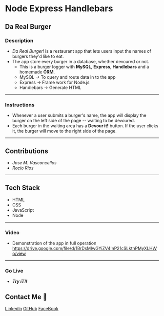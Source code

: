 # Node Express Handlebars 
## Da Real Burger

### Description

* _Da Real Burger!_ is a restaurant app that lets users input the names of burgers they'd like to eat.
* The app store every burger in a database, whether devoured or not.
  * This is a burger logger with **MySQL**, **Express**, **Handlebars** and a homemade **ORM**.
  * MySQL -> To query and route data in to the app
  * Express -> Frame work for Node.js
  * Handlebars -> Generate HTML

- - -
### Instructions

* Whenever a user submits a burger's name, the app will display the burger on the left side of the page -- waiting to be devoured.
* Each burger in the waiting area has a **Devour it!** button. If the user clicks it, the burger will move to the right side of the page.

- - -

## Contributions
  
  * _Jose M. Vasconcellos_
  * _Rocio Rios_
  
- - -

## Tech Stack

  * HTML
  * CSS
  * JavaScript
  * Node
  
- - -

### Video
 * Demonstration of the app in full operation
https://drive.google.com/file/d/1BrDsMlwGYiZV4lnP21cSLktnPMyXLHWo/view

- - -

### Go Live
 * _**Try iT!!**_


## Contact Me 🙂

[Linkedln](https://www.linkedin.com/in/rocio-bautista-120a551a2/)
[GitHub](https://github.com/dewrivers)
[FaceBook](https://www.facebook.com/rocio.rios.589)
